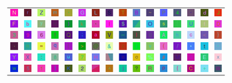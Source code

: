 <table>
<tr>
<td><img src="4E.gif"></td>
<td><img src="72.gif"></td>
<td><img src="5A.gif"></td>
<td><img src="6D.gif"></td>
<td><img src="60.gif"></td>
<td><img src="47.gif"></td>
<td><img src="4C.gif"></td>
<td><img src="53.gif"></td>
<td><img src="54.gif"></td>
<td><img src="42.gif"></td>
<td><img src="7E.gif"></td>
<td><img src="50.gif"></td>
<td><img src="34.gif"></td>
<td><img src="2D.gif"></td>
<td><img src="64.gif"></td>
<td><img src="4A.gif"></td>
</tr>
<tr>
<td><img src="46.gif"></td>
<td><img src="62.gif"></td>
<td><img src="79.gif"></td>
<td><img src="27.gif"></td>
<td><img src="29.gif"></td>
<td><img src="6B.gif"></td>
<td><img src="2C.gif"></td>
<td><img src="49.gif"></td>
<td><img src="24.gif"></td>
<td><img src="gr3.gif"></td>
<td><img src="4F.gif"></td>
<td><img src="73.gif"></td>
<td><img src="5B.gif"></td>
<td><img src="55.gif"></td>
<td><img src="66.gif"></td>
<td><img src="44.gif"></td>
</tr>
<tr>
<td><img src="33.gif"></td>
<td><img src="39.gif"></td>
<td><img src="36.gif"></td>
<td><img src="21.gif"></td>
<td><img src="51.gif"></td>
<td><img src="3B.gif"></td>
<td><img src="61.gif"></td>
<td><img src="56.gif"></td>
<td><img src="5F.gif"></td>
<td><img src="6C.gif"></td>
<td><img src="30.gif"></td>
<td><img src="41.gif"></td>
<td><img src="68.gif"></td>
<td><img src="63.gif"></td>
<td><img src="3C.gif"></td>
<td><img src="7D.gif"></td>
</tr>
<tr>
<td><img src="2E.gif"></td>
<td><img src="6E.gif"></td>
<td><img src="3D.gif"></td>
<td><img src="71.gif"></td>
<td><img src="7C.gif"></td>
<td><img src="3E.gif"></td>
<td><img src="40.gif"></td>
<td><img src="26.gif"></td>
<td><img src="7A.gif"></td>
<td><img src="69.gif"></td>
<td><img src="76.gif"></td>
<td><img src="28.gif"></td>
<td><img src="2F.gif"></td>
<td><img src="2A.gif"></td>
<td><img src="74.gif"></td>
<td><img src="22.gif"></td>
</tr>
<tr>
<td><img src="59.gif"></td>
<td><img src="58.gif"></td>
<td><img src="3A.gif"></td>
<td><img src="38.gif"></td>
<td><img src="75.gif"></td>
<td><img src="37.gif"></td>
<td><img src="48.gif"></td>
<td><img src="gr2.gif"></td>
<td><img src="65.gif"></td>
<td><img src="6F.gif"></td>
<td><img src="25.gif"></td>
<td><img src="23.gif"></td>
<td><img src="4D.gif"></td>
<td><img src="67.gif"></td>
<td><img src="45.gif"></td>
<td><img src="78.gif"></td>
</tr>
<tr>
<td><img src="77.gif"></td>
<td><img src="35.gif"></td>
<td><img src="31.gif"></td>
<td><img src="5D.gif"></td>
<td><img src="4B.gif"></td>
<td><img src="32.gif"></td>
<td><img src="gr1.gif"></td>
<td><img src="5E.gif"></td>
<td><img src="6A.gif"></td>
<td><img src="3F.gif"></td>
<td><img src="52.gif"></td>
<td><img src="70.gif"></td>
<td><img src="7B.gif"></td>
<td><img src="43.gif"></td>
<td><img src="2B.gif"></td>
<td><img src="57.gif"></td>
</tr>
</table>
